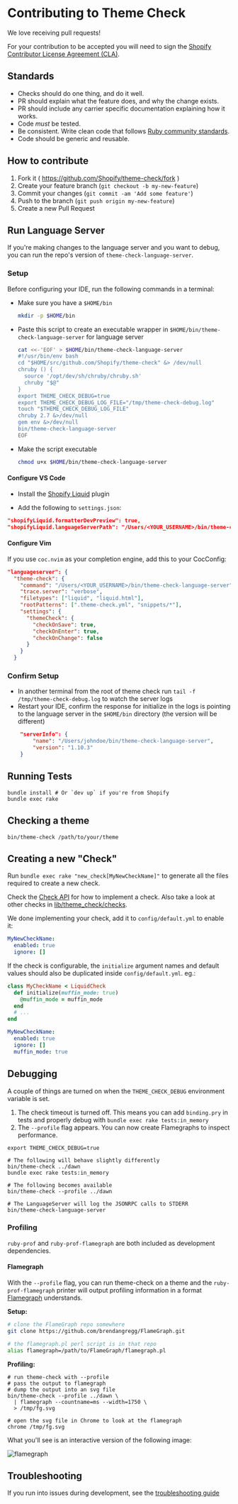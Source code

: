 # Contributing to Theme Check

We love receiving pull requests!

For your contribution to be accepted you will need to sign the [Shopify Contributor License Agreement (CLA)](https://cla.shopify.com/).

## Standards

* Checks should do one thing, and do it well.
* PR should explain what the feature does, and why the change exists.
* PR should include any carrier specific documentation explaining how it works.
* Code _must_ be tested.
* Be consistent. Write clean code that follows [Ruby community standards](https://github.com/bbatsov/ruby-style-guide).
* Code should be generic and reusable.

## How to contribute

1. Fork it ( https://github.com/Shopify/theme-check/fork )
2. Create your feature branch (`git checkout -b my-new-feature`)
3. Commit your changes (`git commit -am 'Add some feature'`)
4. Push to the branch (`git push origin my-new-feature`)
5. Create a new Pull Request

## Run Language Server 
If you're making changes to the language server and you want to debug, you can run the repo's version of `theme-check-language-server`.

### Setup

Before configuring your IDE, run the following commands in a terminal:

  * Make sure you have a `$HOME/bin`
      ```bash
      mkdir -p $HOME/bin
      ```
  * Paste this script to create an executable wrapper in `$HOME/bin/theme-check-language-server` for language server
      ```bash
      cat <<-'EOF' > $HOME/bin/theme-check-language-server
      #!/usr/bin/env bash
      cd "$HOME/src/github.com/Shopify/theme-check" &> /dev/null
      chruby () {
        source '/opt/dev/sh/chruby/chruby.sh'
        chruby "$@"
      }
      export THEME_CHECK_DEBUG=true
      export THEME_CHECK_DEBUG_LOG_FILE="/tmp/theme-check-debug.log"
      touch "$THEME_CHECK_DEBUG_LOG_FILE"
      chruby 2.7 &>/dev/null
      gem env &>/dev/null
      bin/theme-check-language-server
      EOF
      ```
  * Make the script executable
      ```bash
      chmod u+x $HOME/bin/theme-check-language-server
      ```

#### Configure VS Code

* Install the [Shopify Liquid](https://github.com/shopify/theme-check-vscode) plugin

* Add the following to `settings.json`:

```json
"shopifyLiquid.formatterDevPreview": true,
"shopifyLiquid.languageServerPath": "/Users/<YOUR_USERNAME>/bin/theme-check-language-server",
```

#### Configure Vim

If you use `coc.nvim` as your completion engine, add this to your CocConfig:

```json
"languageserver": {
  "theme-check": {
    "command": "/Users/<YOUR_USERNAME>/bin/theme-check-language-server",
    "trace.server": "verbose",
    "filetypes": ["liquid", "liquid.html"],
    "rootPatterns": [".theme-check.yml", "snippets/*"],
    "settings": {
      "themeCheck": {
        "checkOnSave": true,
        "checkOnEnter": true,
        "checkOnChange": false
      }
    }
  }
```

### Confirm Setup

* In another terminal from the root of theme check run `tail -f /tmp/theme-check-debug.log` to watch the server logs 
* Restart your IDE, confirm the response for initialize in the logs is pointing to the language server in the `$HOME/bin` directory (the version will be different)

```json
    "serverInfo": {
        "name": "/Users/johndoe/bin/theme-check-language-server",
        "version": "1.10.3"
    }
```


## Running Tests

```
bundle install # Or `dev up` if you're from Shopify
bundle exec rake
```

## Checking a theme

```
bin/theme-check /path/to/your/theme
```

## Creating a new "Check"

Run `bundle exec rake "new_check[MyNewCheckName]"` to generate all the files required to create a new check.

Check the [Check API](/docs/api/check.md) for how to implement a check. Also take a look at other checks in [lib/theme_check/checks](/lib/theme_check/checks).

We done implementing your check, add it to `config/default.yml` to enable it:

```yaml
MyNewCheckName:
  enabled: true
  ignore: []
```

If the check is configurable, the `initialize` argument names and default values should also be duplicated inside `config/default.yml`. eg.:

```ruby
class MyCheckName < LiquidCheck
  def initialize(muffin_mode: true)
    @muffin_mode = muffin_mode
  end
  # ...
end
```

```yaml
MyNewCheckName:
  enabled: true
  ignore: []
  muffin_mode: true
```

## Debugging

A couple of things are turned on when the `THEME_CHECK_DEBUG` environment variable is set.

1. The check timeout is turned off. This means you can add `binding.pry` in tests and properly debug with `bundle exec rake tests:in_memory`
2. The `--profile` flag appears. You can now create Flamegraphs to inspect performance.

```
export THEME_CHECK_DEBUG=true

# The following will behave slightly differently
bin/theme-check ../dawn
bundle exec rake tests:in_memory

# The following becomes available
bin/theme-check --profile ../dawn

# The LanguageServer will log the JSONRPC calls to STDERR
bin/theme-check-language-server
```

### Profiling

`ruby-prof` and `ruby-prof-flamegraph` are both included as development dependencies.

#### Flamegraph

With the `--profile` flag, you can run theme-check on a theme and the `ruby-prof-flamegraph` printer will output profiling information in a format [Flamegraph](/brendangregg/FlameGraph) understands.


**Setup:** 

```bash
# clone the FlameGraph repo somewhere
git clone https://github.com/brendangregg/FlameGraph.git

# the flamegraph.pl perl script is in that repo
alias flamegraph=/path/to/FlameGraph/flamegraph.pl
```

**Profiling:**

```
# run theme-check with --profile
# pass the output to flamegraph
# dump the output into an svg file
bin/theme-check --profile ../dawn \
  | flamegraph --countname=ms --width=1750 \
  > /tmp/fg.svg

# open the svg file in Chrome to look at the flamegraph
chrome /tmp/fg.svg
```

What you'll see is an interactive version of the following image:

![flamegraph](docs/flamegraph.svg)

## Troubleshooting

If you run into issues during development, see the [troubleshooting guide](/TROUBLESHOOTING)
